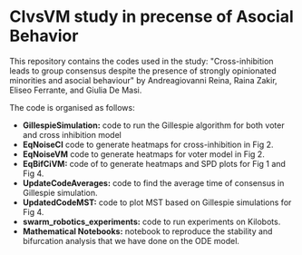 # CIvsVM study in precense of Asocial Behavior

This repository contains the codes used in the study: "Cross-inhibition leads to group consensus despite the presence of strongly opinionated minorities and asocial behaviour" by Andreagiovanni Reina, Raina Zakir, Eliseo Ferrante, and Giulia De Masi.

The code is organised as follows:

* **GillespieSimulation:** code to run the Gillespie algorithm for both voter and cross inhibition model 
* **EqNoiseCI** code to generate heatmaps for cross-inhibition in Fig 2.
* **EqNoiseVM** code to generate heatmaps for voter model in Fig 2.
* **EqBifCiVM:** code of to generate heatmaps and SPD plots for Fig 1 and Fig 4.
* **UpdateCodeAverages:** code to find the average time of consensus in Gillespie simulation.
* **UpdatedCodeMST:**  code to plot MST based on Gillespie simulations for Fig 4.
* **swarm_robotics_experiments:** code to run experiments on Kilobots.
* **Mathematical Notebooks:**  notebook to reproduce the stability and bifurcation analysis that we have done on the ODE model.

